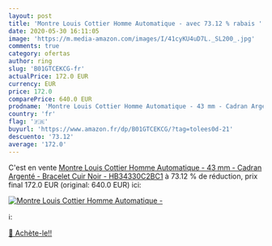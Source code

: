 ```yaml
---
layout: post
title: 'Montre Louis Cottier Homme Automatique - avec 73.12 % rabais '
date: 2020-05-30 16:11:05
image: 'https://m.media-amazon.com/images/I/41cyKU4uD7L._SL200_.jpg'
comments: true
category: ofertas
author: ring
slug: 'B01GTCEKCG-fr'
actualPrice: 172.0 EUR
currency: EUR
price: 172.0
comparePrice: 640.0 EUR
prodname: 'Montre Louis Cottier Homme Automatique - 43 mm - Cadran Argenté - Bracelet Cuir Noir - HB34330C2BC1'
country: 'fr'
flag: '🇫🇷'
buyurl: 'https://www.amazon.fr/dp/B01GTCEKCG/?tag=tolees0d-21'
descuento: '73.12'
average: '172.0'
---
```


C'est en vente [Montre Louis Cottier Homme Automatique - 43 mm - Cadran Argenté - Bracelet Cuir Noir - HB34330C2BC1](https://www.amazon.fr/dp/B01GTCEKCG/?tag=tolees0d-21)  à  73.12 % de réduction, prix final  172.0 EUR (original: 640.0 EUR) ici:

[![Montre Louis Cottier Homme Automatique -](https://m.media-amazon.com/images/I/41cyKU4uD7L._SL200_.jpg)](https://www.amazon.fr/dp/B01GTCEKCG/?tag=tolees0d-21)

ℹ️:


[🛒 Achète-le!!](https://www.amazon.fr/dp/B01GTCEKCG/?tag=tolees0d-21)

